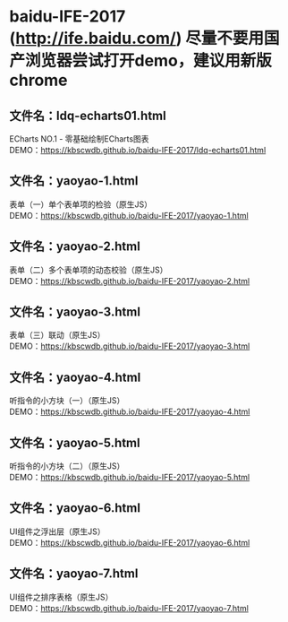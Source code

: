 # baidu-IFE-2017 (http://ife.baidu.com/) 尽量不要用国产浏览器尝试打开demo，建议用新版chrome  
## 文件名：ldq-echarts01.html  
ECharts NO.1 - 零基础绘制ECharts图表  
DEMO：https://kbscwdb.github.io/baidu-IFE-2017/ldq-echarts01.html  

## 文件名：yaoyao-1.html  
表单（一）单个表单项的检验（原生JS）  
DEMO：https://kbscwdb.github.io/baidu-IFE-2017/yaoyao-1.html    
  
## 文件名：yaoyao-2.html  
表单（二）多个表单项的动态校验（原生JS）  
DEMO：https://kbscwdb.github.io/baidu-IFE-2017/yaoyao-2.html

## 文件名：yaoyao-3.html  
表单（三）联动（原生JS）  
DEMO：https://kbscwdb.github.io/baidu-IFE-2017/yaoyao-3.html    
  
## 文件名：yaoyao-4.html  
听指令的小方块（一）（原生JS）  
DEMO：https://kbscwdb.github.io/baidu-IFE-2017/yaoyao-4.html    
  
## 文件名：yaoyao-5.html  
听指令的小方块（二）（原生JS）  
DEMO：https://kbscwdb.github.io/baidu-IFE-2017/yaoyao-5.html  
  
## 文件名：yaoyao-6.html  
UI组件之浮出层（原生JS）  
DEMO：https://kbscwdb.github.io/baidu-IFE-2017/yaoyao-6.html  
  
## 文件名：yaoyao-7.html  
UI组件之排序表格（原生JS）  
DEMO：https://kbscwdb.github.io/baidu-IFE-2017/yaoyao-7.html  
